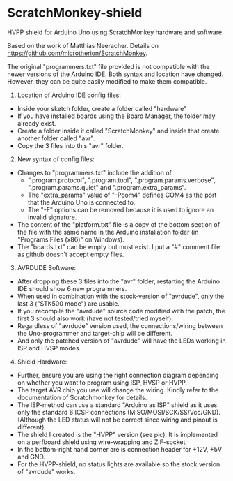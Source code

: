 # ScratchMonkey-shield
HVPP shield for Arduino Uno using ScratchMonkey hardware and software. 

Based on the work of Matthias Neeracher. Details on https://github.com/microtherion/ScratchMonkey. 

The original "programmers.txt" file provided is not compatible with the newer versions of the Arduino IDE. 
Both syntax and location have changed. However, they can be quite easily modified to make them compatible. 

1. Location of Arduino IDE config files: 
- Inside your sketch folder, create a folder called "hardware" 
- If you have installed boards using the Board Manager, the folder may already exist. 
- Create a folder inside it called "ScratchMonkey" and inside that create another folder called "avr". 
- Copy the 3 files into this "avr" folder. 

2. New syntax of config files: 
- Changes to "programmers.txt" include the addition of 
    - ".program.protocol", ".program.tool", ".program.params.verbose", ".program.params.quiet" and ".program.extra_params". 
    - The "extra_params" value of "-Pcom4" defines COM4 as the port that the Arduino Uno is connected to. 
    - The "-F" options can be removed because it is used to ignore an invalid signature. 
- The content of the "platform.txt" file is a copy of the bottom section of the file with the same name in the Arduino installation folder (in "Programs Files (x86)" on Windows). 
- The "boards.txt" can be empty but must exist. I put a "#" comment file as github doesn't accept empty files. 

3. AVRDUDE Software: 
- After dropping these 3 files into the "avr" folder, restarting the Arduino IDE should show 6 new programmers. 
- When used in combination with the stock-version of "avrdude", only the last 3 ("STK500 mode") are usable. 
- If you recompile the "avrdude" source code modified with the patch, the first 3 should also work (have not tested/tried myself). 
- Regardless of "avrdude" version used, the connections/wiring between the Uno-programmer and target-chip will be different. 
- And only the patched version of "avrdude" will have the LEDs working in ISP and HVSP modes. 

4. Shield Hardware: 
- Further, ensure you are using the right connection diagram depending on whether you want to program using ISP, HVSP or HVPP. 
- The target AVR chip you use will change the wiring. Kindly refer to the documentation of Scratchmonkey for details. 
- The ISP-method can use a standard "Arduino as ISP" shield as it uses only the standard 6 ICSP connections (MISO/MOSI/SCK/SS/Vcc/GND). (Although the LED status will not be correct since wiring and pinout is different). 
- The shield I created is the "HVPP" version (see pic). It is implemented on a perfboard shield using wire-wrapping and ZIF-socket. 
- In the bottom-right hand corner are is connection header for +12V, +5V and GND. 
- For the HVPP-shield, no status lights are available so the stock version of "avrdude" works. 
